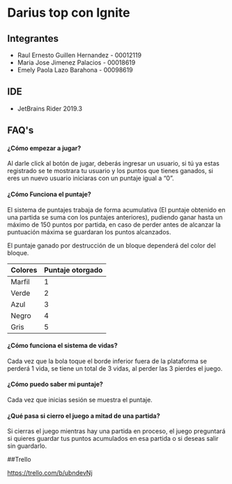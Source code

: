 # Darius top con Ignite

## Integrantes
* Raul Ernesto Guillen Hernandez - 00012119
* Maria Jose Jimenez Palacios - 00018619
* Emely Paola Lazo Barahona - 00098619

## IDE
* JetBrains Rider 2019.3

## FAQ's
#### ¿Cómo  empezar a jugar?
Al darle click al botón de jugar, deberás ingresar un usuario, si tú ya estas registrado se te mostrara tu usuario y los puntos que tienes ganados, si eres un nuevo usuario iniciaras con un puntaje igual a “0”. 
#### ¿Cómo  Funciona el puntaje?
El sistema de puntajes trabaja de forma acumulativa (El puntaje obtenido en una partida se suma con los puntajes anteriores), pudiendo ganar hasta un máximo de 150 puntos por partida, en caso de perder antes de alcanzar la puntuación máxima se guardaran los puntos alcanzados.

El puntaje ganado por destrucción de un bloque dependerá del color del bloque.

| Colores  | Puntaje otorgado |
| ------------- | ------------- |
| Marfil  | 1  |
| Verde  | 2  |
| Azul  | 3  |
| Negro  | 4  |
| Gris  | 5  |
#### ¿Cómo  funciona el sistema de vidas?
Cada vez que la bola toque el borde inferior fuera de la plataforma se perderá 1 vida, se tiene un total de 3 vidas, al perder las 3 pierdes el juego.
#### ¿Cómo puedo saber mi puntaje?
Cada vez que inicias sesión se muestra el puntaje.
#### ¿Qué pasa si cierro el juego a mitad de una partida?
Si cierras el juego mientras hay una partida en proceso, el juego preguntará si quieres guardar tus puntos acumulados en esa partida o si deseas salir sin guardarlo.

##Trello

https://trello.com/b/ubndevNj

